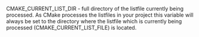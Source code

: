 CMAKE_CURRENT_LIST_DIR - full directory of the listfile currently being processed. As CMake processes the listfiles in your project this variable will always be set to the directory where the listfile which is currently being processed (CMAKE_CURRENT_LIST_FILE) is located.  
